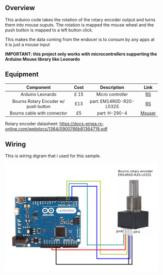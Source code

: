## Overview

This arduino code takes the rotation of the rotary encoder output and turns them into mouse ouputs. The rotation is mapped the mouse wheel and the push button is mapped to a left button click.

This makes the data coming from the endocer is to consum by any apps at it is just a mouse input

**IMPORTANT: this project only works with microcontrollers supporting the Arduino Mouse library like Leonardo**

## Equipment

|Component|Cost|Description|Link|
|:-:|:-:|:-:|:-:|
| Arduino Leonardo | £ 15  | Micro controller |[RS](https://uk.rs-online.com/web/p/processor-microcontroller-development-kits/7617324/) |
| Bourns Rotary Encoder w/ push button | £13  | part: EM14R0D-R20-L032S |[RS](https://uk.rs-online.com/web/p/rotary-encoders/8274997/) |
| Bourns cable with connector | £5  | part: H-290-4 |[Mouser](https://www.mouser.co.uk/ProductDetail/Bourns/H-290-4?qs=oa0Mu2YftbVpRz7K7Ip3%2FA%3D%3D) |

Rotary encoder datasheet: https://docs-emea.rs-online.com/webdocs/1364/0900766b81364719.pdf

## Wiring

This is wiring digram that i used for this sample.

![Alt text](assets/Wiring_diagram.png?raw=true "Wiring diagram")
